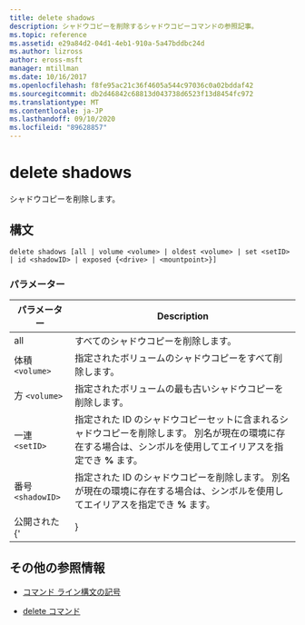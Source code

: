```yaml
---
title: delete shadows
description: シャドウコピーを削除するシャドウコピーコマンドの参照記事。
ms.topic: reference
ms.assetid: e29a84d2-04d1-4eb1-910a-5a47bddbc24d
ms.author: lizross
author: eross-msft
manager: mtillman
ms.date: 10/16/2017
ms.openlocfilehash: f8fe95ac21c36f4605a544c97036c0a02bddaf42
ms.sourcegitcommit: db2d46842c68813d043738d6523f13d8454fc972
ms.translationtype: MT
ms.contentlocale: ja-JP
ms.lasthandoff: 09/10/2020
ms.locfileid: "89628857"
---
```

# <a name="delete-shadows"></a>delete shadows

シャドウコピーを削除します。

## <a name="syntax"></a>構文

```
delete shadows [all | volume <volume> | oldest <volume> | set <setID> | id <shadowID> | exposed {<drive> | <mountpoint>}]
```

### <a name="parameters"></a>パラメーター

| パラメーター | Description |
| ---- | ---- |
| all | すべてのシャドウコピーを削除します。 |
| 体積 `<volume>` | 指定されたボリュームのシャドウコピーをすべて削除します。 |
| 方 `<volume>` | 指定されたボリュームの最も古いシャドウコピーを削除します。 |
| 一連 `<setID>` | 指定された ID のシャドウコピーセットに含まれるシャドウコピーを削除します。 別名が現在の環境に存在する場合は、シンボルを使用してエイリアスを指定でき **%** ます。 |
| 番号 `<shadowID>` | 指定された ID のシャドウコピーを削除します。 別名が現在の環境に存在する場合は、シンボルを使用してエイリアスを指定でき **%** ます。 |
| 公開された {'<drive> | <mountpoint>} |

## <a name="additional-references"></a>その他の参照情報

- [コマンド ライン構文の記号](command-line-syntax-key.md)

- [delete コマンド](delete.md)
